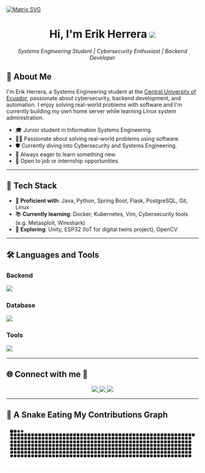 [![Matrix SVG](https://raw.githubusercontent.com/rodrigograca31/rodrigograca31/master/matrix.svg)](https://www.youtube.com/watch?v=SDkAGkd4NLc)

<h1 align="center">Hi, I'm Erik Herrera <img src="https://media.giphy.com/media/hvRJCLFzcasrR4ia7z/giphy.gif" width="35"></h1>

<p align="center">
  <em>Systems Engineering Student | Cybersecurity Enthusiast | Backend Developer</em>
</p>

## 👋 About Me

I'm Erik Herrera, a Systems Engineering student at the [Central University of Ecuador](http://uce.edu.ec), passionate about cybersecurity, backend development, and automation. I enjoy solving real-world problems with software and I'm currently building my own home server while learning Linux system administration.

- 🎓 Junior student in Information Systems Engineering.
- 👨‍💻 Passionate about solving real-world problems using software.
- 🛡️ Currently diving into Cybersecurity and Systems Engineering.
- 🌱 Always eager to learn something new.
- 💼 Open to job or internship opportunities.

---

## 🧰 Tech Stack

- 🔧 **Proficient with**: Java, Python, Spring Boot, Flask, PostgreSQL, Git, Linux
- 📚 **Currently learning**: Docker, Kubernetes, Vim, Cybersecurity tools (e.g. Metasploit, Wireshark)
- 🌱 **Exploring**: Unity, ESP32 (IoT for digital twins project), OpenCV

---

## 🛠️ Languages and Tools

### Backend
<p align="left">
  <a href="https://skillicons.dev">
    <img src="https://skillicons.dev/icons?i=java,py,spring,flask" />
  </a>
</p>

### Database
<p align="left">
  <a href="https://skillicons.dev">
    <img src="https://skillicons.dev/icons?i=mongodb,mysql,postgresql,sql" />
  </a>
</p>

### Tools
<p align="left">
  <a href="https://skillicons.dev">
    <img src="https://skillicons.dev/icons?i=git,docker,kubernetes,vim,postman,linux,github,figma,vscode,idea&perline=4" />
  </a>
</p>

---

## 🌐 Connect with me 🤝

<p align="center">
  <a href="https://www.linkedin.com/in/eric-santiago-herrera/" target="_blank">
    <img src="https://img.shields.io/badge/LinkedIn-%230077B5.svg?style=for-the-badge&logo=linkedin&logoColor=white"/>
  </a>
  <a href="https://x.com/L4Ta_10001001" target="_blank">
    <img src="https://img.shields.io/badge/X-%231DA1F2.svg?style=for-the-badge&logo=twitter&logoColor=white"/>
  </a>
  <a href="https://www.instagram.com/l4ta10001001" target="_blank">
    <img src="https://img.shields.io/badge/Instagram-%23E4405F.svg?style=for-the-badge&logo=instagram&logoColor=white"/>
  </a>
</p>

---

## 🐍 A Snake Eating My Contributions Graph

<p align="center">
  <img src="https://github.com/7oSkaaa/7oSkaaa/blob/output/github-contribution-grid-snake.svg" alt="Snake Game"/>
</p>
